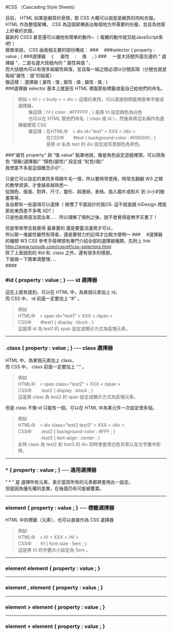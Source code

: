 #CSS （Cascading Style Sheets）

目前， HTML 如果是網頁的骨頭，那 CSS 大概可以說是是網頁的肉和衣服。  
HTML 作為整個架構， CSS 為這個架構長出每個地方所需要的份量，並且為他穿上好看的衣服，  
最新的 CSS3 甚至還可以讓他有簡單的動作~（ 複雜的動作就交給JavaScript來吧! ）  
簡單來說， CSS 由兩個主要的部份構成：
###　
###selector { property : value ; }
###選擇器　 { 　 屬性 　:　 值　 ; }
###　
一是大括號外面左邊的 " 選擇器 "，二是右邊大括號內的 " 屬性與值 "，  
而大括號內可以有很多組屬性與值，並且每一組之間必須以分號區隔（分號也就是每組“屬性：值”的結尾）  
像這樣： 選擇器 { 屬性 : 值 ; 屬性 : 值 ; 屬性 : 值 ; }  
###選擇器 selector
基本上就是在 HTML 裡面那些標籤或是自己給他們的命名。  

>例如 < h1 > < body > < div > 這樣的東西，可以直接把標籤裡那串字變成選擇器，  
　　 像這樣：h1 { color : #FFFFFF ; } 是將 h1 設定顏色為白色  
　　 也可以在 HTML 幫他們命名（ class 或 id ），然後再將這名稱作為選擇器撰寫 CSS  
　　 像這樣：在HTML中　< div id="test" > XXX < /div >  
　　 　　　　在CSS中　　#test { background-color : #000000 ; }  
　　 　　　　是將 id 名為 test 的 div 設定成背景顏色為黑色。
  
###“屬性 property” 與 “值 value” 
點單地說，像是角色設定遊戲裡頭，可以把角色 “頭髮(選擇器)” “顏色(屬性)” 設定成 “紅色(值)”  
我想差不多是這個概念＠＠"...

只是它可以設定的東西多得跟牛毛一樣，所以要時常使用，時常去翻翻 W3 之類的教學資源，才會越來越熟悉～  
從顏色、版面、對齊、尺寸、變形、超連結、表格、插入圖片或影片 到 小小的動畫等等，  
各自都有一些選項可以選擇（ 做慣了平面設計的我OS. 這不就是跟 InDesign 裡面那些東西差不多嗎 XD? ）  
只是他是用語法寫出來．．．所以理解了規則之後，就不會覺得是無字天書了！

但是學來學去我覺得 最重要的 還是要靈活運用才可以，  
所以那一堆屬性雖然有得查，還是要努力的記得才比較方便啊～
###　
#選擇器的種類
W3 CSS 參考手冊裡頭有專門介紹全部的選擇器種類，先附上 link  
http://www.runoob.com/cssref/css-selectors.html  
除了上面說到的 #id 和 .class 之外，還有很多的樣貌，  
下面做一下簡單滴整理．．．  
####　
### #id { property : value ; } --- id 選擇器
這在上面有提到，可以在 HTML 中，為某個元素加上 id，  
而 CSS 中， id 前面一定要加上 “#”  。
>例如  
HTML中　< span id="test1" > XXX < /span >  
CSS中　　#test1 { display : block ; }  
這是將 id 為 test1 的 span 設定成顯示方式為區塊元素。

***
### .class { property : value ; } --- class 選擇器
HTML 中，為某個元素加上 class，  
而 CSS 中， class 前面一定要加上 “.”  。
>例如  
HTML中　< span class="test2" > XXX < /span >  
CSS中　　.test2 { display : block ; }  
這是將 class 為 test2 的 span 設定成顯示方式為區塊元素。

但是 class 不像 id 只能有一個，可以在 HTML 中為某元件一次設定很多個。

>例如  
HTML中　< div class="test2 test3" > XXX < /div >  
CSS中　　.test2 { background-color : #FFF ; }  
　　　　　.test3 { text-align : center ; }  
此時 class 為 test2 和 test3 的 div 同時會套用白色背景以及文字置中對齊。

***
### * { property : value ; } --- 通用選擇器
“ * ” 是 選擇所有元素，表示當頁所有的元素都將套用此一設定。  
但是因為優先權的差異，在後面仍有可能被覆蓋。

***
### element { property : value ; } --- 標籤選擇器
HTML 中的標籤（元素），也可以直接作為 CSS 選擇器  
>例如  
HTML中　< h1 > XXX < /h1 >  
CSS中　　h1 { font-size : 5em ; }  
這是將 h1 的字體大小設定為 5em 。

***
### element element { property : value ; }

***
### element , element { property : value ; }

***
### element > element { property : value ; }

***
### element + element { property : value ; }
